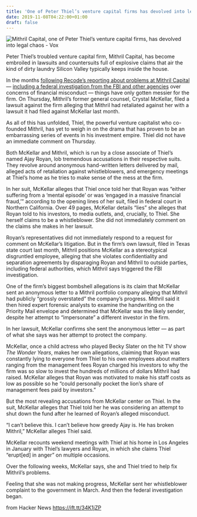 ```yaml
---
title: 'One of Peter Thiel’s venture capital firms has devolved into legal chaos'
date: 2019-11-08T04:22:00+01:00
draft: false
---
```


![](https://cdn.vox-cdn.com/thumbor/n8GxZlB0r-Dobo2CXO01pPj4Dfs=/0x0:6000x3141/fit-in/1200x630/cdn.vox-cdn.com/uploads/chorus_asset/file/19356636/1167010564.jpg.jpg "Mithril Capital, one of Peter Thiel’s venture capital firms, has devolved into legal chaos - Vox")  

Peter Thiel’s troubled venture capital firm, Mithril Capital, has become embroiled in lawsuits and countersuits full of explosive claims that air the kind of dirty laundry Silicon Valley typically keeps inside the house.

In the months [following Recode’s reporting about problems at Mithril Capital](https://www.vox.com/2019/2/18/18217681/peter-thiel-venture-fund-ajay-royan-mithril-capital-drama-disarray) — [including a federal investigation from the FBI and other agencies](https://www.vox.com/recode/2019/9/12/20859055/mithril-capital-federal-investigation-peter-thiel-ajay-royan) over concerns of financial misconduct — things have only gotten messier for the firm. On Thursday, Mithril’s former general counsel, Crystal McKellar, filed a lawsuit against the firm alleging that Mithril had retaliated against her with a lawsuit it had filed against McKellar last month.

As all of this has unfolded, Thiel, the powerful venture capitalist who co-founded Mithril, has yet to weigh in on the drama that has proven to be an embarrassing series of events in his investment empire. Thiel did not have an immediate comment on Thursday.

Both McKellar and Mithril, which is run by a close associate of Thiel’s named Ajay Royan, lob tremendous accusations in their respective suits. They revolve around anonymous hand-written letters delivered by mail, alleged acts of retaliation against whistleblowers, and emergency meetings at Thiel’s home as he tries to make sense of the mess at the firm.

In her suit, McKellar alleges that Thiel once told her that Royan was “either suffering from a ‘mental episode’ or was ‘engaged in a massive financial fraud,’” according to the opening lines of her suit, filed in federal court in Northern California. Over 49 pages, McKellar details “lies” she alleges that Royan told to his investors, to media outlets, and, crucially, to Thiel. She herself claims to be a whistleblower. She did not immediately comment on the claims she makes in her lawsuit.

Royan’s representatives did not immediately respond to a request for comment on McKellar’s litigation. But in the firm’s own lawsuit, filed in Texas state court last month, Mithril positions McKellar as a stereotypical disgruntled employee, alleging that she violates confidentiality and separation agreements by disparaging Royan and Mithril to outside parties, including federal authorities, which Mithril says triggered the FBI investigation.

One of the firm’s biggest bombshell allegations is its claim that McKellar sent an anonymous letter to a Mithril portfolio company alleging that Mithril had publicly “grossly overstated” the company’s progress. Mithril said it then hired expert forensic analysts to examine the handwriting on the Priority Mail envelope and determined that McKellar was the likely sender, despite her attempt to “impersonate” a different investor in the firm.

In her lawsuit, McKellar confirms she sent the anonymous letter — as part of what she says was her attempt to protect the company.

McKellar, once a child actress who played Becky Slater on the hit TV show _The Wonder Years_, makes her own allegations, claiming that Royan was constantly lying to everyone from Thiel to his own employees about matters ranging from the management fees Royan charged his investors to why the firm was so slow to invest the hundreds of millions of dollars Mithril had raised. McKellar alleges that Royan was motivated to make his staff costs as low as possible so he “could personally pocket the lion’s share of management fees paid by investors.”

But the most revealing accusations from McKellar center on Thiel. In the suit, McKellar alleges that Thiel told her he was considering an attempt to shut down the fund after he learned of Royan’s alleged misconduct.

“I can’t believe this. I can’t believe how greedy Ajay is. He has broken Mithril,” McKellar alleges Thiel said.

McKellar recounts weekend meetings with Thiel at his home in Los Angeles in January with Thiel’s lawyers and Royan, in which she claims Thiel “erupt\[ed\] in anger” on multiple occasions.

Over the following weeks, McKellar says, she and Thiel tried to help fix Mithril’s problems.

Feeling that she was not making progress, McKellar sent her whistleblower complaint to the government in March. And then the federal investigation began.

  
  
from Hacker News https://ift.tt/34K1jZP